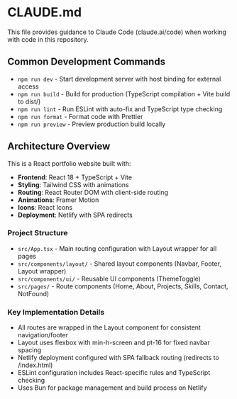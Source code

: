 # CLAUDE.md

This file provides guidance to Claude Code (claude.ai/code) when working with code in this repository.

## Common Development Commands

- `npm run dev` - Start development server with host binding for external access
- `npm run build` - Build for production (TypeScript compilation + Vite build to dist/)
- `npm run lint` - Run ESLint with auto-fix and TypeScript type checking
- `npm run format` - Format code with Prettier
- `npm run preview` - Preview production build locally

## Architecture Overview

This is a React portfolio website built with:
- **Frontend**: React 18 + TypeScript + Vite
- **Styling**: Tailwind CSS with animations
- **Routing**: React Router DOM with client-side routing
- **Animations**: Framer Motion
- **Icons**: React Icons
- **Deployment**: Netlify with SPA redirects

### Project Structure
- `src/App.tsx` - Main routing configuration with Layout wrapper for all pages
- `src/components/layout/` - Shared layout components (Navbar, Footer, Layout wrapper)
- `src/components/ui/` - Reusable UI components (ThemeToggle)
- `src/pages/` - Route components (Home, About, Projects, Skills, Contact, NotFound)

### Key Implementation Details
- All routes are wrapped in the Layout component for consistent navigation/footer
- Layout uses flexbox with min-h-screen and pt-16 for fixed navbar spacing
- Netlify deployment configured with SPA fallback routing (redirects to /index.html)
- ESLint configuration includes React-specific rules and TypeScript checking
- Uses Bun for package management and build process on Netlify
